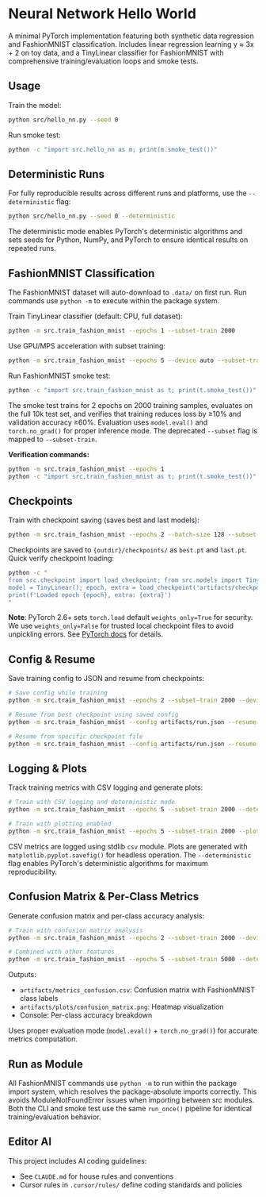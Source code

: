 # Neural Network Hello World

A minimal PyTorch implementation featuring both synthetic data regression and FashionMNIST classification. Includes linear regression learning y ≈ 3x + 2 on toy data, and a TinyLinear classifier for FashionMNIST with comprehensive training/evaluation loops and smoke tests.

## Usage

Train the model:
```bash
python src/hello_nn.py --seed 0
```

Run smoke test:
```bash
python -c "import src.hello_nn as m; print(m.smoke_test())"
```

## Deterministic Runs

For fully reproducible results across different runs and platforms, use the `--deterministic` flag:

```bash
python src/hello_nn.py --seed 0 --deterministic
```

The deterministic mode enables PyTorch's deterministic algorithms and sets seeds for Python, NumPy, and PyTorch to ensure identical results on repeated runs.

## FashionMNIST Classification

The FashionMNIST dataset will auto-download to `.data/` on first run. Run commands use `python -m` to execute within the package system.

Train TinyLinear classifier (default: CPU, full dataset):
```bash
python -m src.train_fashion_mnist --epochs 1 --subset-train 2000
```

Use GPU/MPS acceleration with subset training:
```bash
python -m src.train_fashion_mnist --epochs 5 --device auto --subset-train 5000
```

Run FashionMNIST smoke test:
```bash
python -c "import src.train_fashion_mnist as t; print(t.smoke_test())"
```

The smoke test trains for 2 epochs on 2000 training samples, evaluates on the full 10k test set, and verifies that training reduces loss by ≥10% and validation accuracy ≥60%. Evaluation uses `model.eval()` and `torch.no_grad()` for proper inference mode. The deprecated `--subset` flag is mapped to `--subset-train`.

**Verification commands:**
```bash
python -m src.train_fashion_mnist --epochs 1
python -c "import src.train_fashion_mnist as t; print(t.smoke_test())"
```

## Checkpoints

Train with checkpoint saving (saves best and last models):
```bash
python -m src.train_fashion_mnist --epochs 2 --batch-size 128 --subset-train 2000 --seed 0 --device cpu --outdir artifacts
```

Checkpoints are saved to `{outdir}/checkpoints/` as `best.pt` and `last.pt`. Quick verify checkpoint loading:
```bash
python -c "
from src.checkpoint import load_checkpoint; from src.models import TinyLinear
model = TinyLinear(); epoch, extra = load_checkpoint('artifacts/checkpoints/best.pt', model)
print(f'Loaded epoch {epoch}, extra: {extra}')
"
```

**Note**: PyTorch 2.6+ sets `torch.load` default `weights_only=True` for security. We use `weights_only=False` for trusted local checkpoint files to avoid unpickling errors. See [PyTorch docs](https://pytorch.org/docs/stable/generated/torch.load.html) for details.

## Config & Resume

Save training config to JSON and resume from checkpoints:

```bash
# Save config while training
python -m src.train_fashion_mnist --epochs 2 --subset-train 2000 --device cpu --outdir artifacts --save-config artifacts/run.json

# Resume from best checkpoint using saved config
python -m src.train_fashion_mnist --config artifacts/run.json --resume best

# Resume from specific checkpoint file
python -m src.train_fashion_mnist --config artifacts/run.json --resume artifacts/checkpoints/last.pt
```

## Logging & Plots

Track training metrics with CSV logging and generate plots:

```bash
# Train with CSV logging and deterministic mode
python -m src.train_fashion_mnist --epochs 5 --subset-train 2000 --deterministic --log-csv artifacts/metrics.csv

# Train with plotting enabled
python -m src.train_fashion_mnist --epochs 5 --subset-train 2000 --plot
```

CSV metrics are logged using stdlib `csv` module. Plots are generated with `matplotlib.pyplot.savefig()` for headless operation. The `--deterministic` flag enables PyTorch's deterministic algorithms for maximum reproducibility.

## Confusion Matrix & Per-Class Metrics

Generate confusion matrix and per-class accuracy analysis:

```bash
# Train with confusion matrix analysis
python -m src.train_fashion_mnist --epochs 2 --subset-train 2000 --device cpu --confusion-matrix

# Combined with other features
python -m src.train_fashion_mnist --epochs 5 --subset-train 5000 --deterministic --log-csv artifacts/metrics.csv --plot --confusion-matrix
```

Outputs:
- `artifacts/metrics_confusion.csv`: Confusion matrix with FashionMNIST class labels
- `artifacts/plots/confusion_matrix.png`: Heatmap visualization
- Console: Per-class accuracy breakdown

Uses proper evaluation mode (`model.eval()` + `torch.no_grad()`) for accurate metrics computation.

## Run as Module

All FashionMNIST commands use `python -m` to run within the package import system, which resolves the package-absolute imports correctly. This avoids ModuleNotFoundError issues when importing between src modules. Both the CLI and smoke test use the same `run_once()` pipeline for identical training/evaluation behavior.

## Editor AI

This project includes AI coding guidelines:
- See `CLAUDE.md` for house rules and conventions
- Cursor rules in `.cursor/rules/` define coding standards and policies